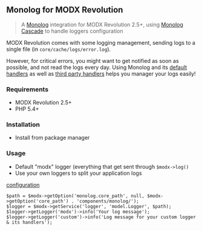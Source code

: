 ## Monolog for MODX Revolution

> A [Monolog](https://github.com/Seldaek/monolog) integration for MODX Revolution 2.5+, using [Monolog Cascade](https://github.com/theorchard/monolog-cascade) to handle loggers configuration

MODX Revolution comes with some logging management, sending logs to a single file (in `core/cache/logs/error.log`).

However, for critical errors, you might want to get notified as soon as possible, and not read the logs every day.
Using Monolog and its [default handlers](https://github.com/Seldaek/monolog/blob/master/doc/02-handlers-formatters-processors.md#handlers) as well as [third party handlers](https://github.com/Seldaek/monolog/wiki/Third-Party-Packages#handlers) helps you manager your logs easily!


### Requirements

* MODX Revolution 2.5+
* PHP 5.4+


### Installation

* Install from package manager


### Usage

* Default "modx" logger (everything that get sent through `$modx->log()`
* Use your own loggers to split your application logs


[configuration](https://github.com/theorchard/monolog-cascade)

```
$path = $modx->getOption('monolog.core_path', null, $modx->getOption('core_path') . 'components/monolog/');
$logger = $modx->getService('logger', 'model.Logger', $path); 
$logger->getLogger('modx')->info('Your log message');
$logger->getLogger('custom')->info('Log message for your custom logger & its handlers');
```

